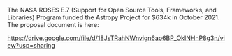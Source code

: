 The NASA ROSES E.7 (Support for Open Source Tools, Frameworks, and Libraries) Program funded the Astropy Project for $634k in October 2021.  The proposal document is here:

https://drive.google.com/file/d/18JsTRahNWnvign6ao6BP_OkINHnP8g3n/view?usp=sharing
